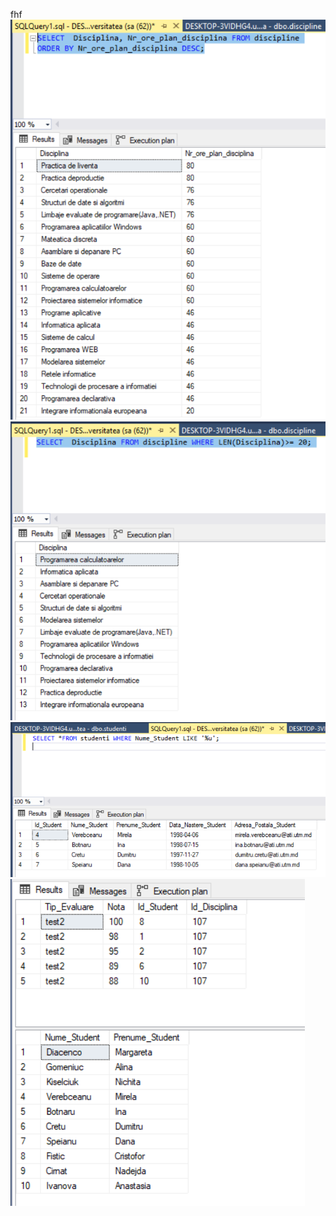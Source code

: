 fhf
![alt text](https://github.com/KatyaFAF172/BD/blob/master/Laboratory-work-3/image/Q2.png)
![alt text](https://github.com/KatyaFAF172/BD/blob/master/Laboratory-work-3/image/Q4.png)
![alt text](https://github.com/KatyaFAF172/BD/blob/master/Laboratory-work-3/image/Q5.png)
![alt text](https://github.com/KatyaFAF172/BD/blob/master/Laboratory-work-3/image/Q6.png)